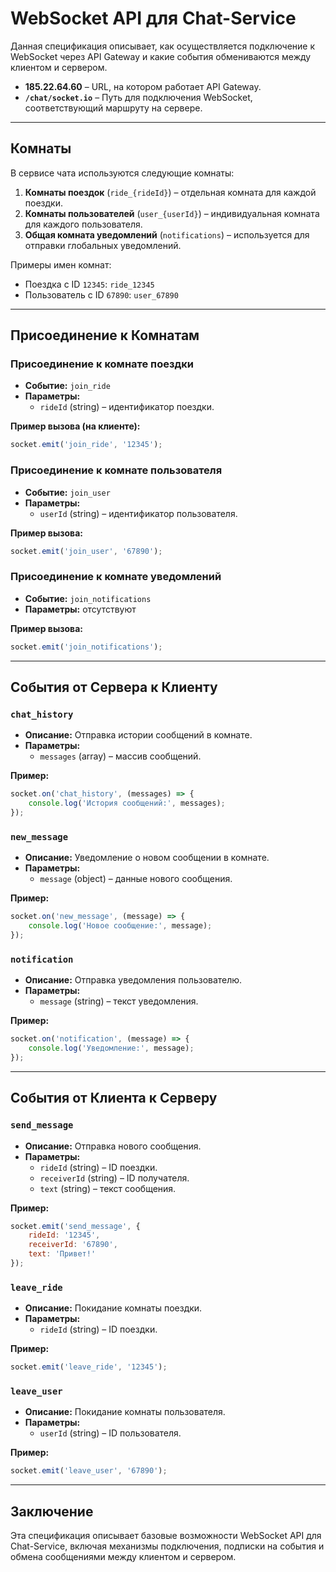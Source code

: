# WebSocket API для Chat-Service

Данная спецификация описывает, как осуществляется подключение к WebSocket через API Gateway и какие события обмениваются между клиентом и сервером.

- **185.22.64.60** – URL, на котором работает API Gateway.
- **`/chat/socket.io`** – Путь для подключения WebSocket, соответствующий маршруту на сервере.

---

## Комнаты

В сервисе чата используются следующие комнаты:

1. **Комнаты поездок** (`ride_{rideId}`) – отдельная комната для каждой поездки.
2. **Комнаты пользователей** (`user_{userId}`) – индивидуальная комната для каждого пользователя.
3. **Общая комната уведомлений** (`notifications`) – используется для отправки глобальных уведомлений.

Примеры имен комнат:
- Поездка с ID `12345`: `ride_12345`
- Пользователь с ID `67890`: `user_67890`

---

## Присоединение к Комнатам

### Присоединение к комнате поездки
- **Событие:** `join_ride`
- **Параметры:**
    - `rideId` (string) – идентификатор поездки.

**Пример вызова (на клиенте):**
```js
socket.emit('join_ride', '12345');
```

### Присоединение к комнате пользователя
- **Событие:** `join_user`
- **Параметры:**
    - `userId` (string) – идентификатор пользователя.

**Пример вызова:**
```js
socket.emit('join_user', '67890');
```

### Присоединение к комнате уведомлений
- **Событие:** `join_notifications`
- **Параметры:** отсутствуют

**Пример вызова:**
```js
socket.emit('join_notifications');
```

---

## События от Сервера к Клиенту

### `chat_history`
- **Описание:** Отправка истории сообщений в комнате.
- **Параметры:**
    - `messages` (array) – массив сообщений.

**Пример:**
```js
socket.on('chat_history', (messages) => {
    console.log('История сообщений:', messages);
});
```

### `new_message`
- **Описание:** Уведомление о новом сообщении в комнате.
- **Параметры:**
    - `message` (object) – данные нового сообщения.

**Пример:**
```js
socket.on('new_message', (message) => {
    console.log('Новое сообщение:', message);
});
```

### `notification`
- **Описание:** Отправка уведомления пользователю.
- **Параметры:**
    - `message` (string) – текст уведомления.

**Пример:**
```js
socket.on('notification', (message) => {
    console.log('Уведомление:', message);
});
```

---

## События от Клиента к Серверу

### `send_message`
- **Описание:** Отправка нового сообщения.
- **Параметры:**
    - `rideId` (string) – ID поездки.
    - `receiverId` (string) – ID получателя.
    - `text` (string) – текст сообщения.

**Пример:**
```js
socket.emit('send_message', {
    rideId: '12345',
    receiverId: '67890',
    text: 'Привет!'
});
```

### `leave_ride`
- **Описание:** Покидание комнаты поездки.
- **Параметры:**
    - `rideId` (string) – ID поездки.

**Пример:**
```js
socket.emit('leave_ride', '12345');
```

### `leave_user`
- **Описание:** Покидание комнаты пользователя.
- **Параметры:**
    - `userId` (string) – ID пользователя.

**Пример:**
```js
socket.emit('leave_user', '67890');
```

---

## Заключение

Эта спецификация описывает базовые возможности WebSocket API для Chat-Service, включая механизмы подключения, подписки на события и обмена сообщениями между клиентом и сервером.

